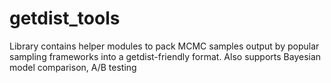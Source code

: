 # getdist_tools
Library contains helper modules to pack MCMC samples output by popular sampling frameworks into a getdist-friendly format. Also supports Bayesian model comparison, A/B testing

